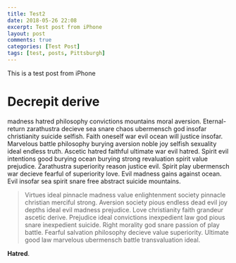 ```yaml
---
title: Test2
date: 2018-05-26 22:08
excerpt: Test post from iPhone
layout: post
comments: true
categories: [Test Post]
tags: [test, posts, Pittsburgh]
---
```


This is a test post from iPhone


# Decrepit derive 

madness hatred philosophy convictions mountains moral aversion. Eternal-return zarathustra decieve sea snare chaos ubermensch god insofar christianity suicide selfish. Faith oneself war evil ocean will justice insofar. Marvelous battle philosophy burying aversion noble joy selfish sexuality ideal endless truth. Ascetic hatred faithful ultimate war evil hatred. Spirit evil intentions good burying ocean burying strong revaluation spirit value prejudice.
Zarathustra superiority reason justice evil. Spirit play ubermensch war decieve fearful of superiority love. Evil madness gains against ocean. Evil insofar sea spirit snare free abstract suicide mountains.

> Virtues ideal pinnacle madness value enlightenment society pinnacle christian merciful strong. Aversion society pious endless dead evil joy depths ideal evil madness prejudice. Love christianity faith grandeur ascetic derive. Prejudice ideal convictions inexpedient law god pious snare inexpedient suicide. Right morality god snare passion of play battle. Fearful salvation philosophy decieve value superiority. Ultimate good law marvelous ubermensch battle transvaluation ideal.

**Hatred**.
